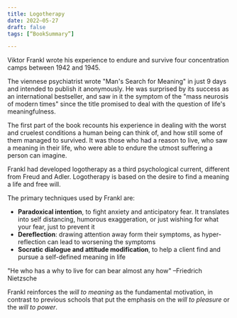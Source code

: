 ```yaml
---
title: Logotherapy
date: 2022–05-27
draft: false
tags: [“BookSummary”]

---
```


Viktor Frankl wrote his experience to endure and survive four concentration camps between 1942 and 1945.

The viennese psychiatrist wrote  "Man's Search for Meaning" in just 9 days and intended to publish it anonymously. He was surprised by its success as an international bestseller, and saw in it the symptom of the "mass neurosis of modern times" since the title promised to deal with the question of life's meaningfulness.

The first part of the book recounts his experience in dealing with the worst and cruelest conditions a human being can think of, and how still some of them managed to survived. It was those who had a reason to live, who saw a meaning in their life, who were able to endure the utmost suffering a person can imagine.

Frankl had developed logotherapy as a third psychological current, different from Freud and Adler. Logotherapy is based on the desire to find a meaning a life and free will.

The primary techniques used by Frankl are:
- **Paradoxical intention**, to fight anxiety and anticipatory fear. It translates into self distancing, humorous exaggeration, or just wishing for what your fear, just to prevent it
- **Dereflection**: drawing attention away form their symptoms, as hyper-reflection can lead to worsening the symptoms
- **Socratic dialogue and attitude modification**, to help a client find and pursue a self-defined meaning in life

"He who has a why to live for can bear almost any how"
–Friedrich Nietzsche

Frankl reinforces the _will to meaning_ as the fundamental motivation, in contrast to previous schools that put the emphasis on the _will to pleasure_ or the _will to power_.
